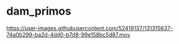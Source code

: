 # dam_primos



https://user-images.githubusercontent.com/52419137/131315637-74a0b299-ba2d-4dd0-b7d8-99e158bc5d87.mov


